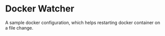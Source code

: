 # Docker Watcher
A sample docker configuration, which helps restarting docker container on a file change.
